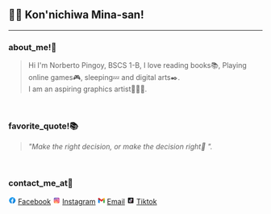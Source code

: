 ## 🐱‍🏍 Kon'nichiwa Mina-san!
***

### about_me!🙋‍

>  Hi I'm Norberto Pingoy, BSCS 1-B, I love reading books📚, Playing online games🎮, sleeping💤 and digital arts✒️. 
<br/> I am an aspiring graphics artist👨🏻‍💻.
<br/>

### favorite_quote!📚

> _"Make the right decision, or make the decision right🎇 "._
<br/>

### contact_me_at📇

<img src="https://github.com/Norbshii/Norbshii/blob/main/Images/icons8-facebook.svg" width="15"> [Facebook](https://www.facebook.com/Norbshii.4/)
<img src="https://github.com/Norbshii/Norbshii/blob/main/Images/icons8-instagram.svg" width="15"> [Instagram](https://www.instagram.com/norbshii/)
<img src="https://github.com/Norbshii/Norbshii/blob/main/Images/icons8-gmail.svg" width="15"> [Email](mailto:norberto.pingoy@wvsu.edu.ph)
<img src="https://github.com/Norbshii/Norbshii/blob/main/Images/icons8-tiktok.svg" width="15"> [Tiktok](https://www.tiktok.com/@norbshii)
